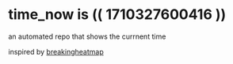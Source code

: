 # time_now is (( 1710327600416 ))

an automated repo that shows the currnent time

inspired by [breakingheatmap](https://github.com/breakingheatmap/breakingheatmap)